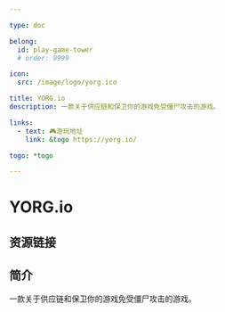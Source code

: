 ```yaml
---

type: doc

belong:
  id: play-game-tower
  # order: 9999

icon:
  src: /image/logo/yorg.ico

title: YORG.io
description: 一款关于供应链和保卫你的游戏免受僵尸攻击的游戏。

links:
  - text: 🎮游玩地址
    link: &togo https://yorg.io/

togo: *togo

---
```


<ShowLogo />

# YORG.io

<ShowBreadcrumb />

## 资源链接

<ShowLinks />

## 简介

一款关于供应链和保卫你的游戏免受僵尸攻击的游戏。